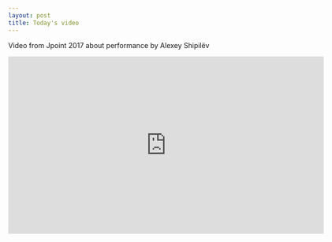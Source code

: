 ```yaml
---
layout: post
title: Today's video
---
```


Video from Jpoint 2017 about performance by Alexey Shipilëv

<iframe width="640" height="360" src="https://www.youtube.com/embed/p2b4JHESEOc" frameborder="0" allow="autoplay; encrypted-media" allowfullscreen></iframe>
